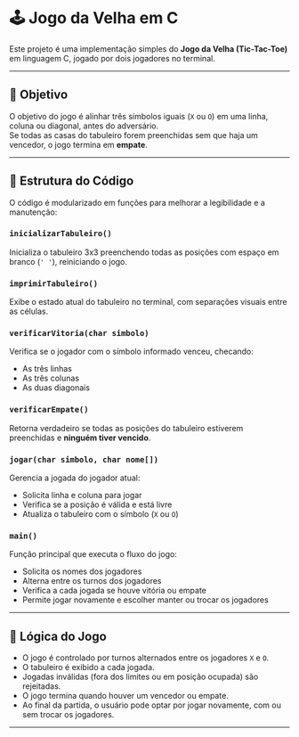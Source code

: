 
# 🕹️ Jogo da Velha em C

Este projeto é uma implementação simples do **Jogo da Velha (Tic-Tac-Toe)** em linguagem C, jogado por dois jogadores no terminal.

---

## 🎯 Objetivo

O objetivo do jogo é alinhar três símbolos iguais (`X` ou `O`) em uma linha, coluna ou diagonal, antes do adversário.  
Se todas as casas do tabuleiro forem preenchidas sem que haja um vencedor, o jogo termina em **empate**.

---

## 🔧 Estrutura do Código

O código é modularizado em funções para melhorar a legibilidade e a manutenção:

### `inicializarTabuleiro()`
Inicializa o tabuleiro 3x3 preenchendo todas as posições com espaço em branco (`' '`), reiniciando o jogo.

### `imprimirTabuleiro()`
Exibe o estado atual do tabuleiro no terminal, com separações visuais entre as células.

### `verificarVitoria(char simbolo)`
Verifica se o jogador com o símbolo informado venceu, checando:
- As três linhas
- As três colunas
- As duas diagonais

### `verificarEmpate()`
Retorna verdadeiro se todas as posições do tabuleiro estiverem preenchidas e **ninguém tiver vencido**.

### `jogar(char simbolo, char nome[])`
Gerencia a jogada do jogador atual:
- Solicita linha e coluna para jogar
- Verifica se a posição é válida e está livre
- Atualiza o tabuleiro com o símbolo (`X` ou `O`)

### `main()`
Função principal que executa o fluxo do jogo:
- Solicita os nomes dos jogadores
- Alterna entre os turnos dos jogadores
- Verifica a cada jogada se houve vitória ou empate
- Permite jogar novamente e escolher manter ou trocar os jogadores

---

## 🧠 Lógica do Jogo

- O jogo é controlado por turnos alternados entre os jogadores `X` e `O`.
- O tabuleiro é exibido a cada jogada.
- Jogadas inválidas (fora dos limites ou em posição ocupada) são rejeitadas.
- O jogo termina quando houver um vencedor ou empate.
- Ao final da partida, o usuário pode optar por jogar novamente, com ou sem trocar os jogadores.

---




